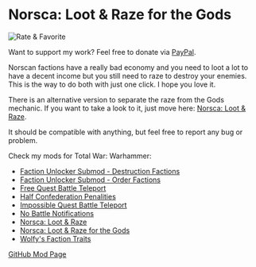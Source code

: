 # Norsca: Loot & Raze for the Gods

![Rate & Favorite](https://i.imgur.com/fVVaDCS.gif)

Want to support my work? Feel free to donate via
[PayPal](paypal.me/echaravolar).

Norscan factions have a really bad economy and you need to loot a lot to have a
decent income but you still need to raze to destroy your enemies. This is the
way to do both with just one click. I hope you love it.

There is an alternative version to separate the raze from the Gods mechanic. If
you want to take a look to it, just move here: [Norsca: Loot & Raze](https://steamcommunity.com/sharedfiles/filedetails/?id=1118362434).

It should be compatible with anything, but feel free to report any bug or
problem.

Check my mods for Total War: Warhammer:

* [Faction Unlocker Submod - Destruction Factions](http://steamcommunity.com/sharedfiles/filedetails/?id=1105739137)
* [Faction Unlocker Submod - Order Factions](http://steamcommunity.com/sharedfiles/filedetails/?id=1105739425)
* [Free Quest Battle Teleport](http://steamcommunity.com/sharedfiles/filedetails/?id=1118166368)
* [Half Confederation Penalities](http://steamcommunity.com/sharedfiles/filedetails/?id=1132916263)
* [Impossible Quest Battle Teleport](https://steamcommunity.com/sharedfiles/filedetails/?id=1118164395)
* [No Battle Notifications](http://steamcommunity.com/sharedfiles/filedetails/?id=1132916287)
* [Norsca: Loot & Raze](https://steamcommunity.com/sharedfiles/filedetails/?id=1118362434)
* [Norsca: Loot & Raze for the Gods](https://steamcommunity.com/sharedfiles/filedetails/?id=1118471309)
* [Wolfy's Faction Traits](http://steamcommunity.com/sharedfiles/filedetails/?id=1107494226)

[GitHub Mod Page](https://github.com/msolefonte/tww-mods-collection/mods/norsca-loot-and-raze-for-the-gods)
